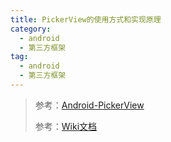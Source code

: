 ```yaml
---
title: PickerView的使用方式和实现原理
category: 
  - android
  - 第三方框架
tag:
  - android
  - 第三方框架
---
```


> 参考：[Android-PickerView](https://github.com/Bigkoo/Android-PickerView)
> 
> 参考：[Wiki文档](https://github.com/Bigkoo/Android-PickerView/wiki)
